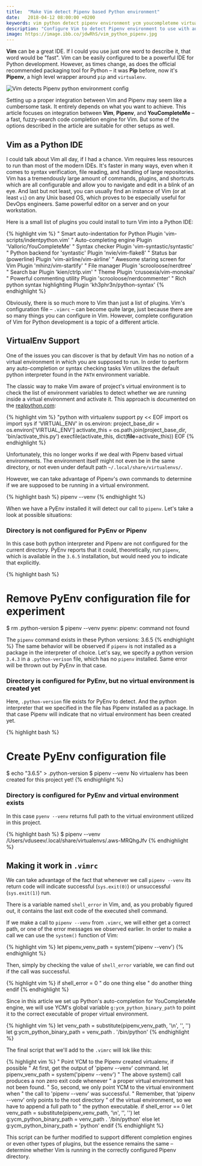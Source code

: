 ```yaml
---
title:  "Make Vim detect Pipenv based Python environment"
date:   2018-04-12 08:00:00 +0200
keywords: vim python detect pipenv environment ycm youcompleteme virtualenv pipenv .vimrc autocompletion
description: "Configure Vim to detect Pipenv environment to use with autocompletion tools and syntax checkers."
image: https://image.ibb.co/jdwRhS/vim_python_pipenv.jpg
---
```


**Vim** can be a great IDE. If I could you use just one word to describe it, that word would be "fast". Vim can be easily configured to be a powerful IDE for Python development. However, as times change, as does the official recommended packaging tool for Python – it was **Pip** before, now it's **Pipenv**, a high level wrapper around `pip` and `virtualenv`.

![Vim detects Pipenv python environment config](https://image.ibb.co/jdwRhS/vim_python_pipenv.jpg)

Setting up a proper integration between Vim and Pipenv may seem like a cumbersome task. It entirely depends on what you want to achieve. This article focuses on integration between **Vim**, **Pipenv**, and **YouCompleteMe** – a fast, fuzzy-search code completion engine for Vim. But some of the options described in the article are suitable for other setups as well.

<!--more-->

## Vim as a Python IDE

I could talk about Vim all day, if I had a chance. Vim requires less resources to run than most of the modern IDEs. It's faster in many ways, even when it comes to syntax verification, file reading, and handling of large repositories. Vim has a tremendously large amount of commands, plugins, and shortcuts which are all configurable and allow you to navigate and edit in a blink of an eye. And last but not least, you can usually find an instance of Vim (or at least `vi`) on any Unix based OS, which proves to be especially useful for DevOps engineers. Same powerful editor on a server and on your workstation.

Here is a small list of plugins you could install to turn Vim into a Python IDE:

{% highlight vim %}
" Smart auto-indentation for Python
Plugin 'vim-scripts/indentpython.vim'
" Auto-completing engine
Plugin 'Valloric/YouCompleteMe'
" Syntax checker
Plugin 'vim-syntastic/syntastic'
" Python backend for 'syntastic'
Plugin 'nvie/vim-flake8'
" Status bar (powerline)
Plugin 'vim-airline/vim-airline'
" Awesome staring screen for Vim
Plugin 'mhinz/vim-startify'
" File manager
Plugin 'scrooloose/nerdtree'
" Search bar
Plugin 'kien/ctrlp.vim'
" Theme
Plugin 'crusoexia/vim-monokai'
" Powerful commenting utility
Plugin 'scrooloose/nerdcommenter'
" Rich python syntax highlighting
Plugin 'kh3phr3n/python-syntax'
{% endhighlight %}

Obviously, there is so much more to Vim than just a list of plugins. Vim's configuration file – `.vimrc` – can become quite large, just because there are so many things you can configure in Vim. However, complete configuration of Vim for Python development is a topic of a different article.

## VirtualEnv Support

One of the issues you can discover is that by default Vim has no notion of a virtual environment in which you are supposed to run. In order to perform any auto-completion or syntax checking tasks Vim utilizes the default python interpreter found in the `PATH` environment variable.

The classic way to make Vim aware of project's virtual environment is to check the list of environment variables to detect whether we are running inside a virtual environment and activate it. This approach is documented on the [realpython.com](https://realpython.com/vim-and-python-a-match-made-in-heaven/#virtualenv-support):

{% highlight vim %}
"python with virtualenv support
py << EOF
import os
import sys
if 'VIRTUAL_ENV' in os.environ:
    project_base_dir = os.environ['VIRTUAL_ENV']
    activate_this = os.path.join(project_base_dir, 'bin/activate_this.py')
    execfile(activate_this, dict(__file__=activate_this))
EOF
{% endhighlight %}

Unfortunately, this no longer works if we deal with Pipenv based virtual environments. The environment itself might not even be in the same directory, or not even under default path `~/.local/share/virtualenvs/`.

However, we can take advantage of Pipenv's own commands to determine if we are supposed to be running in a virtual environment.

{% highlight bash %}
pipenv --venv
{% endhighlight %}

When we have a PyEnv installed it will detect our call to `pipenv`. Let's take a look at possible situations:

### Directory is not configured for PyEnv or Pipenv

In this case both python interpreter and Pipenv are not configured for the current directory. PyEnv reports that it could, theoretically, run `pipenv`, which is available in the `3.6.5` installation, but would need you to indicate that explicitly.

{% highlight bash %}
# Remove PyEnv configuration file for experiment
$ rm .python-version
$ pipenv --venv
pyenv: pipenv: command not found

The `pipenv` command exists in these Python versions:
3.6.5
{% endhighlight %}
The same behavior will be observed if `pipenv` is not installed as a package in the interpreter of choice. Let's say, we specify a python version `3.4.3` in a `.python-verison` file, which has no `pipenv` installed. Same error will be thrown out by PyEnv in that case.

### Directory is configured for PyEnv, but no virtual environment is created yet

Here, `.python-version` file exists for PyEnv to detect. And the python interpreter that we specified in the file has Pipenv installed as a package. In that case Pipenv will indicate that no virtual environment has been created yet.

{% highlight bash %}
# Create PyEnv configuration file
$ echo "3.6.5" > .python-version
$ pipenv --venv
No virtualenv has been created for this project yet!
{% endhighlight %}

### Directory is configured for PyEnv and virtual environment exists

In this case `pyenv --venv` returns full path to the virtual environment utilized in this project.

{% highlight bash %}
$ pipenv --venv
/Users/vduseev/.local/share/virtualenvs/.aws-MRQhgJfv
{% endhighlight %}

## Making it work in `.vimrc`

We can take advantage of the fact that whenever we call `pipenv --venv` its return code will indicate successful (`sys.exit(0)`) or unsuccessful (`sys.exit(1)`) run.

There is a variable named `shell_error` in Vim, and, as you probably figured out, it contains the last exit code of the executed shell command.

If we make a call to `pipenv --venv` from `.vimrc`, we will either get a correct path, or one of the error messages we observed earlier. In order to make a call we can use the `system()` function of Vim:

{% highlight vim %}
let pipenv_venv_path = system('pipenv --venv')
{% endhighlight %}

Then, simply by checking the value of `shell_error` variable, we can find out if the call was successful.

{% highlight vim %}
if shell_error = 0
  " do one thing
else
  " do another thing
endif
{% endhighlight %}

Since in this article we set up Python's auto-completion for YouCompleteMe engine, we will use YCM's global variable `g:ycm_python_binary_path` to point it to the correct executable of proper virtual environment.

{% highlight vim %}
let venv_path = substitute(pipenv_venv_path, '\n', '', '')
let g:ycm_python_binary_path = venv_path . '/bin/python'
{% endhighlight %}

The final script that we'll add to the `.vimrc` will lok like this:

{% highlight vim %}
" Point YCM to the Pipenv created virtualenv, if possible
" At first, get the output of 'pipenv --venv' command.
let pipenv_venv_path = system('pipenv --venv')
" The above system() call produces a non zero exit code whenever
" a proper virtual environment has not been found.
" So, second, we only point YCM to the virtual environment when
" the call to 'pipenv --venv' was successful.
" Remember, that 'pipenv --venv' only points to the root directory
" of the virtual environment, so we have to append a full path to
" the python executable.
if shell_error == 0
  let venv_path = substitute(pipenv_venv_path, '\n', '', '')
  let g:ycm_python_binary_path = venv_path . '/bin/python'
else
  let g:ycm_python_binary_path = 'python'
endif
{% endhighlight %}

This script can be further modified to support different completion engines or even other types of plugins, but the essence remains the same – determine whether Vim is running in the correctly configured Pipenv directory.
